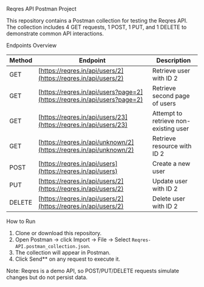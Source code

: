  Reqres API Postman Project

This repository contains a Postman collection for testing the Reqres API.  
The collection includes 4 GET requests, 1 POST, 1 PUT, and 1 DELETE to demonstrate common API interactions.



Endpoints Overview

| Method | Endpoint | Description |
|--------|----------|-------------|
| GET    | [https://reqres.in/api/users/2](https://reqres.in/api/users/2) | Retrieve user with ID 2 |
| GET    | [https://reqres.in/api/users?page=2](https://reqres.in/api/users?page=2) | Retrieve second page of users |
| GET    | [https://reqres.in/api/users/23](https://reqres.in/api/users/23) | Attempt to retrieve non-existing user |
| GET    | [https://reqres.in/api/unknown/2](https://reqres.in/api/unknown/2) | Retrieve resource with ID 2 |
| POST   | [https://reqres.in/api/users](https://reqres.in/api/users) | Create a new user |
| PUT    | [https://reqres.in/api/users/2](https://reqres.in/api/users/2) | Update user with ID 2 |
| DELETE | [https://reqres.in/api/users/2](https://reqres.in/api/users/2) | Delete user with ID 2 |



 How to Run

1. Clone or download this repository.  
2. Open Postman → click Import → File → Select `Reqres-API.postman_collection.json`.  
3. The collection will appear in Postman.  
4. Click Send** on any request to execute it.  

 Note: Reqres is a demo API, so POST/PUT/DELETE requests simulate changes but do not persist data.

